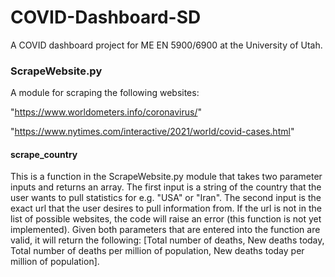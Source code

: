 # COVID-Dashboard-SD
A COVID dashboard project for ME EN 5900/6900 at the University of Utah.

### ScrapeWebsite.py
A module for scraping the following websites:

"https://www.worldometers.info/coronavirus/"

"https://www.nytimes.com/interactive/2021/world/covid-cases.html"

#### scrape_country
This is a function in the ScrapeWebsite.py module that takes two parameter inputs and returns an array. The first input is a string of the country that the user wants to pull statistics for e.g. "USA" or "Iran". The second input is the exact url that the user desires to pull information from. If the url is not in the list of possible websites, the code will raise an error (this function is not yet implemented). Given both parameters that are entered into the function are valid, it will return the following: [Total number of deaths, New deaths today, Total number of deaths per million of population, New deaths today per million of population].
